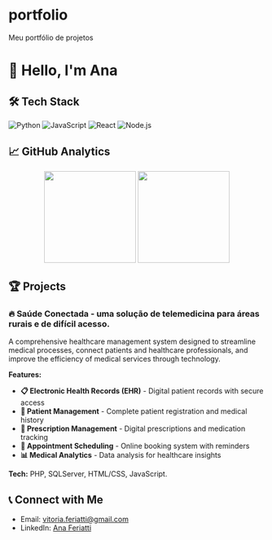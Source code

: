 # portfolio
Meu portfólio de projetos

# 👋 Hello, I'm Ana

## 🛠️ Tech Stack
![Python](https://img.shields.io/badge/Python-3776AB?style=for-the-badge&logo=python&logoColor=white)
![JavaScript](https://img.shields.io/badge/JavaScript-F7DF1E?style=for-the-badge&logo=javascript&logoColor=black)
![React](https://img.shields.io/badge/React-20232A?style=for-the-badge&logo=react&logoColor=61DAFB)
![Node.js](https://img.shields.io/badge/Node.js-339933?style=for-the-badge&logo=nodedotjs&logoColor=white)

## 📈 GitHub Analytics
<p align="center">
  <img height="180em" src="https://github-readme-stats.vercel.app/api?username=YOUR_USERNAME&show_icons=true&theme=dark"/>
  <img height="180em" src="https://github-readme-stats.vercel.app/api/top-langs/?username=AnaVFeriatti&layout=compact&theme=dark"/>
</p>

## 🏆 Projects

### 🔥 Saúde Conectada - uma solução de telemedicina para áreas rurais e de difícil acesso.
A comprehensive healthcare management system designed to streamline medical processes, connect patients and healthcare professionals, and improve the efficiency of medical services through technology.

**Features:**
- **📋 Electronic Health Records (EHR)** - Digital patient records with secure access
- **🎯 Patient Management** - Complete patient registration and medical history
- **💊 Prescription Management** - Digital prescriptions and medication tracking
- **📅 Appointment Scheduling** - Online booking system with reminders
- **📊 Medical Analytics** - Data analysis for healthcare insights

**Tech:** PHP, SQLServer, HTML/CSS, JavaScript.


## 📞 Connect with Me
- Email: vitoria.feriatti@gmail.com
- LinkedIn: [Ana Feriatti](https://www.linkedin.com/in/ana-feriatti)
